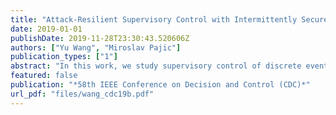 ```yaml
---
title: "Attack-Resilient Supervisory Control with Intermittently Secure Communication"
date: 2019-01-01
publishDate: 2019-11-28T23:30:43.520606Z
authors: ["Yu Wang", "Miroslav Pajic"]
publication_types: ["1"]
abstract: "In this work, we study supervisory control of discrete event systems in the presence of network-based attacks on information delivered to and from the supervisors. The attacks are modeled by finite state transducers (FSTs), having the ability to nondeterministically rewrite a word to any word of a regular language. A desired language is called controllable if there exists a security-aware supervisor that ensures that the restricted language executed by the plant for any possible attack behavior is the desired one – we refer to such supervisors as attack-resilient. First, we solve the problem of computing the maximal controllable sub-language (MCSL) of a desired language and propose the design algorithm for an attack-resilient supervisor, in scenarios where no security guarantees exists for communication between the plant and the supervisor. Then, we consider the case where the supervisor has active but intermittent access to a size-limited secure channel, which ensures integrity and availability of the data transmitted over it. Specifically, we propose the notion of accessibility as a measure of distance between a language and its sub-language, and show that a desired language is controllable with intermittently secure communication if and only if its difference from its MCSL without secure channel is bounded by the accessibility measure. Finally, we illustrate our approach on several examples."
featured: false
publication: "*58th IEEE Conference on Decision and Control (CDC)*"
url_pdf: "files/wang_cdc19b.pdf"
---
```


